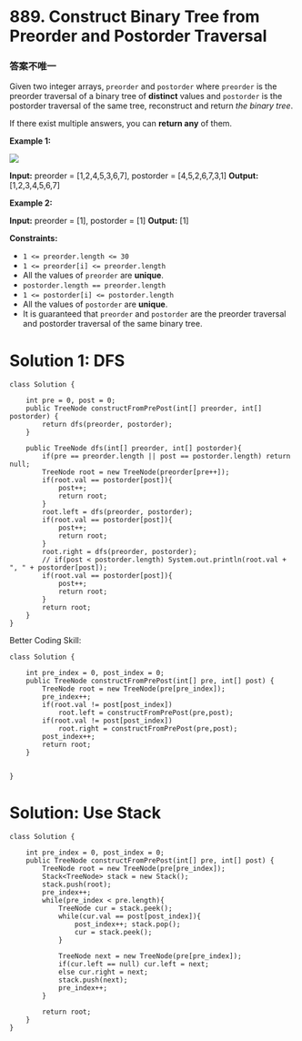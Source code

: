 # 889. Construct Binary Tree from Preorder and Postorder Traversal
### 答案不唯一
Given two integer arrays,  `preorder`  and  `postorder`  where  `preorder`  is the preorder traversal of a binary tree of  **distinct**  values and  `postorder`  is the postorder traversal of the same tree, reconstruct and return  _the binary tree_.

If there exist multiple answers, you can  **return any**  of them.

**Example 1:**

![](https://assets.leetcode.com/uploads/2021/07/24/lc-prepost.jpg)

**Input:** preorder = [1,2,4,5,3,6,7], postorder = [4,5,2,6,7,3,1]
**Output:** [1,2,3,4,5,6,7]

**Example 2:**

**Input:** preorder = [1], postorder = [1]
**Output:** [1]

**Constraints:**

-   `1 <= preorder.length <= 30`
-   `1 <= preorder[i] <= preorder.length`
-   All the values of  `preorder`  are  **unique**.
-   `postorder.length == preorder.length`
-   `1 <= postorder[i] <= postorder.length`
-   All the values of  `postorder`  are  **unique**.
-   It is guaranteed that  `preorder`  and  `postorder`  are the preorder traversal and postorder traversal of the same binary tree.

# Solution 1: DFS
```
class Solution {
    
    int pre = 0, post = 0;
    public TreeNode constructFromPrePost(int[] preorder, int[] postorder) {
        return dfs(preorder, postorder);
    }
    
    public TreeNode dfs(int[] preorder, int[] postorder){
        if(pre == preorder.length || post == postorder.length) return null;
        TreeNode root = new TreeNode(preorder[pre++]);
        if(root.val == postorder[post]){
            post++;
            return root;
        } 
        root.left = dfs(preorder, postorder);
        if(root.val == postorder[post]){
            post++;
            return root;
        } 
        root.right = dfs(preorder, postorder);
        // if(post < postorder.length) System.out.println(root.val + ", " + postorder[post]);
        if(root.val == postorder[post]){
            post++;
            return root;
        } 
        return root;
    }
}
```

Better Coding Skill:
```
class Solution {
    
    int pre_index = 0, post_index = 0;
    public TreeNode constructFromPrePost(int[] pre, int[] post) {
        TreeNode root = new TreeNode(pre[pre_index]);
        pre_index++;
        if(root.val != post[post_index])
            root.left = constructFromPrePost(pre,post);
        if(root.val != post[post_index])
            root.right = constructFromPrePost(pre,post);
        post_index++;
        return root;
    }
    

}
```

# Solution: Use Stack
```
class Solution {
    
    int pre_index = 0, post_index = 0;
    public TreeNode constructFromPrePost(int[] pre, int[] post) {
        TreeNode root = new TreeNode(pre[pre_index]);
        Stack<TreeNode> stack = new Stack();
        stack.push(root);
        pre_index++;
        while(pre_index < pre.length){
            TreeNode cur = stack.peek();
            while(cur.val == post[post_index]){
                post_index++; stack.pop();
                cur = stack.peek();
            }
            
            TreeNode next = new TreeNode(pre[pre_index]);
            if(cur.left == null) cur.left = next;
            else cur.right = next;
            stack.push(next);
            pre_index++;
        }
        
        return root;
    }
}
```